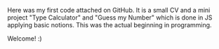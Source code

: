 Here was my first code attached on GitHub. It is a small CV and a mini project "Type Calculator" and "Guess my Number" which is done in JS applying basic notions. This was the actual beginning in programming.

Welcome! :) 
